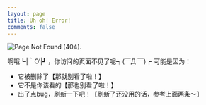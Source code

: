 ```yaml
---
layout: page
title: Uh oh! Error!
comments: false
---
```

<img style="margin-top: 0px;" src="/assets/themes/twitter/img/404.png" alt="Page Not Found (404).">

啊哦┗|｀O′|┛ ，你访问的页面不见了呢┑(￣Д ￣)┍
可能是因为：
* 它被删除了【那就别看了啦！】
* 它不是你该看的【那也别看了啦！】
* 出了点bug，刷新一下吧！【刷新了还没用的话，参考上面两条～】

